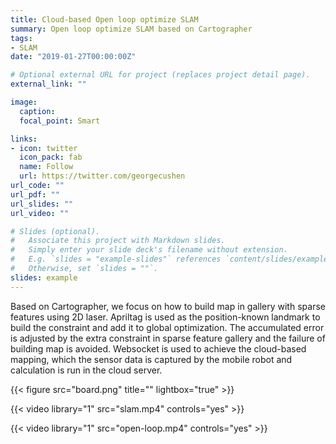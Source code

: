 ```yaml
---
title: Cloud-based Open loop optimize SLAM
summary: Open loop optimize SLAM based on Cartographer
tags:
- SLAM
date: "2019-01-27T00:00:00Z"

# Optional external URL for project (replaces project detail page).
external_link: ""

image:
  caption: 
  focal_point: Smart

links:
- icon: twitter
  icon_pack: fab
  name: Follow
  url: https://twitter.com/georgecushen
url_code: ""
url_pdf: ""
url_slides: ""
url_video: ""

# Slides (optional).
#   Associate this project with Markdown slides.
#   Simply enter your slide deck's filename without extension.
#   E.g. `slides = "example-slides"` references `content/slides/example-slides.md`.
#   Otherwise, set `slides = ""`.
slides: example
---
```

Based on Cartographer, we focus on how to build map in gallery with sparse features using 2D laser. Apriltag is used as the position-known landmark to build the constraint and add it to global optimization. The accumulated error is adjusted by the extra constraint in sparse feature gallery and the failure of building map is avoided. Websocket is used to achieve the cloud-based mapping, which the sensor data is captured by the mobile robot and calculation is run in the cloud server.

{{< figure src="board.png" title="" lightbox="true" >}}

{{< video library="1" src="slam.mp4" controls="yes" >}}

{{< video library="1" src="open-loop.mp4" controls="yes" >}}
